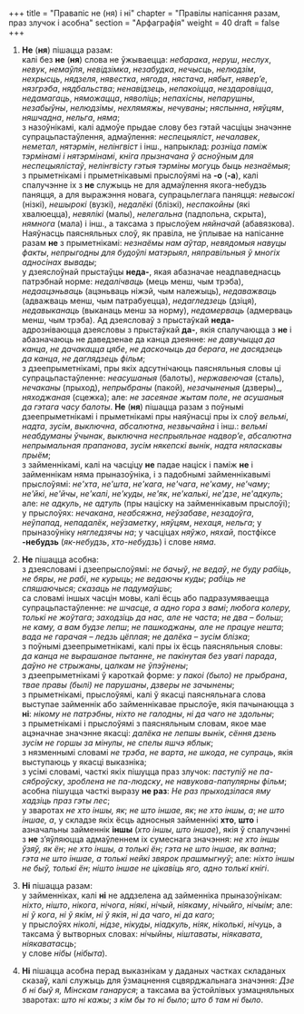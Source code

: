 +++
title = "Правапіс не (ня) і ні"
chapter = "Правілы напісання разам, праз злучок і асобна"
section = "Арфаграфія"
weight = 40
draft = false
+++

1. __Не__ (__ня__) пішацца разам:
<br>калі без __не__ (__ня__) слова не ўжываецца: _небарака_, _неруш_, _неслух_, _невук_, _немаўля_, _невідзімка_, _незабудка_, _нечысць_, _нелюдзім_, _нехрысць_, _нядзеля_, _нявестка_, _нягода_, _нястача_, _нябыт_, _нявер’е_, _нязгрэба_, _нядбальства_; _ненавідзець_, _непакоіцца_, _нездаровіцца_, _недамагаць_, _няможацца_, _няволіць_; _непахісны_, _непарушны_, _незабыўны_, _нелюдзімы_, _нехлямяжы_, _нечуваны_; _няспынна_, _няўцям_, _няшчадна_, _нельга_, _няма_;
<br>з назоўнікамі, калі адмоўе прыдае слову без гэтай часціцы значэнне супрацьпастаўлення, адмаўлення: _неспецыяліст_, _нечалавек_, _неметал_, _нятэрмін_, _нелінгвіст_ і інш., напрыклад: _розніца паміж тэрмінамі і нятэрмінамі_, _кніга прызначана ў асноўным для неспецыялістаў_, _нелінгвісту гэтыя тэрміны могуць быць незнаёмыя_;
<br>з прыметнікамі і прыметнікавымі прыслоўямі на __-о__ (__-а__), калі спалучэнне іх з __не__ служыць не для адмаўлення якога-небудзь паняцця, а для выражэння новага, супрацьлеглага паняцця: _невысокі_ (нізкі), _нешырокі_ (вузкі), _недалёкі_ (блізкі), _неспакойны_ (які хвалюецца), _невялікі_ (малы), _нелегальна_ (падпольна, скрыта), _нямнога_ (мала) і інш., а таксама з прыслоўем _няйначай_ (абавязкова). Наяўнасць паясняльных слоў, як правіла, не ўплывае на напісанне разам __не__ з прыметнікамі: _незнаёмы нам аўтар_, _невядомыя навуцы факты_, _непрыгодны для будоўлі матэрыял_, _няправільныя ў многіх адносінах вывады_;
<br>у дзеяслоўнай прыстаўцы __неда-__, якая абазначае неадпаведнасць патрэбнай норме: _недалічваць_ (мець менш, чым трэба), _недаацэньваць_ (ацэньваць ніжэй, чым належыць), _недаважваць_ (адважваць менш, чым патрабуецца), _недагледзець_ (дзіця), _недавыканаць_ (выканаць менш за норму), _недамерваць_ (адмерваць менш, чым трэба). Ад дзеясловаў з прыстаўкай __неда-__ адрозніваюцца дзеясловы з прыстаўкай __да-__, якія спалучаюцца з __не__ і абазначаюць не даведзенае да канца дзеянне: _не давучыцца да канца_, _не дачакацца цябе_, _не даскочыць да берага_, _не дасядзець да канца_, _не даглядзець фільм_;
<br>з дзеепрыметнікамі, пры якіх адсутнічаюць паясняльныя словы ці супрацьпастаўленне: _неасушаныя_ (балоты), _нержавеючая_ (сталь), _нечаканы_ (прыход), _непрыбраны_ (пакой), _незачыненыя_ (дзверы)_, _няходжаная_ (сцежка); але: _не засеянае жытам поле_, _не асушаныя да гэтага часу балоты_. __Не__ (__ня__) пішацца разам з поўнымі дзеепрыметнікамі і прыметнікамі пры наяўнасці пры іх слоў _вельмі_, _надта_, _зусім_, _выключна_, _абсалютна_, _незвычайна_ і інш.: _вельмі неабдуманы ўчынак_, _выключна неспрыяльнае надвор’е_, _абсалютна непрымальная прапанова_, _зусім някепскі вынік_, _надта няласкавы прыём_;
<br>з займеннікамі, калі на часціцу __не__ падае націск і паміж __не__ і займеннікам няма прыназоўніка, і з падобнымі займеннікавымі прыслоўямі: _не'хта_, _не'шта_, _не'кага_, _не'чага_, _не'каму_, _не'чаму_; _не'йкі_, _не'йчы_, _не'калі_, _не'куды_, _не'як_, _не'калькі_, _не'дзе_, _не'адкуль_; але: _не адкуль_, _не адтуль_ (пры націску на займеннікавым прыслоўі);
<br>у прыслоўях: _нечакана_, _неабсяжна_, _неўзабаве_, _незадоўга_, _неўпапад_, _непадалёк_, _неўзаметку_, _няўцям_, _нехаця_, _нельга_; у прыназоўніку _нягледзячы на_; у часціцах _няўжо_, _няхай_, постфіксе __-небудзь__ (_як-небудзь_, _хто-небудзь_) і слове _няма_.

2. __Не__ пішацца асобна:
<br>з дзеясловамі і дзеепрыслоўямі: _не бачыў_, _не ведаў_, _не буду рабіць_, _не бяры_, _не рабі_, _не курыць_; _не ведаючы куды_; _рабіць не спяшаючыся_; _сказаць не падумаўшы_;
<br>са словамі іншых часцін мовы, калі ёсць або падразумяваецца супрацьпастаўленне: _не шчасце, а адно гора з вамі_; _любога колеру, толькі не жоўтага_; _заходзіць да нас, але не часта_; _не два – больш_; _не каму, а вам будзе лепш_; _не пашкоджаны, але не працуе нешта_; _вада не гарачая – ледзь цёплая_; _не далёка – зусім блізка_;
<br>з поўнымі дзеепрыметнікамі, калі пры іх ёсць паясняльныя словы: _да канца не вырашанае пытанне_, _не пакінутая без увагі парада_, _даўно не стрыжаны_, _цалкам не ўпэўнены_;
<br>з дзеепрыметнікамі ў кароткай форме: _у пакоі (было) не прыбрана_, _твае правы (былі) не парушаны_, _дзверы не зачынены_;
<br>з прыметнікамі, прыслоўямі, калі ў якасці паясняльнага слова выступае займеннік або займеннікавае прыслоўе, якія пачынаюцца з __ні__: _нікому не патрэбны_, _ніхто не галодны_, _ні да чаго не здольны_;
<br>з прыметнікамі і прыслоўямі з паясняльным словам, якое мае ацэначнае значэнне якасці: _далёка не лепшы вынік_, _сёння дзень зусім не горшы за мінулы_, _не спелы яшчэ яблык_;
<br>з нязменнымі словамі _не трэба_, _не варта_, _не шкода_, _не супраць_, якія выступаюць у якасці выказніка;
<br>з усімі словамі, часткі якіх пішуцца праз злучок: _паступіў не па-сяброўску_, _зроблена не па-людску_, _не навукова-папулярны фільм_;
<br>асобна пішуцца часткі выразу __не раз__: _Не раз прыходзілася яму хадзіць праз гэты лес_;
<br>у зваротах _не хто іншы, як_; _не што іншае, як_; _не хто іншы, а_; _не што іншае, а_, у складзе якіх ёсць адносныя займеннікі __хто__, __што__ і азначальны займеннік __іншы__ (_хто іншы_, _што іншае_), якія ў спалучэнні з __не__ з’яўляюцца адмаўленнем іх сумеснага значэння: _не хто іншы ўзяў, як ён_; _не хто іншы, а толькі ён_; _гэта не што іншае, як вапна_; _гэта не што іншае, а толькі нейкі звярок прашмыгнуў_; але: _ніхто іншы не быў, толькі ён_; _нішто іншае не цікавіць яго, адно толькі кнігі_.

3. __Ні__ пішацца разам:
<br>у займенніках, калі __ні__ не аддзелена ад займенніка прыназоўнікам: _ніхто_, _нішто_, _нікога_, _нічога_, _ніякі_, _нічый_, _ніякаму_, _нічыйго_, _нічыім_; але: _ні ў кога_, _ні ў якім_, _ні ў якія_, _ні да чаго_, _ні да каго_;
<br>у прыслоўях _ніколі_, _нідзе_, _нікуды_, _ніадкуль_, _ніяк_, _ніколькі_, _нічуць_, а таксама ў вытворных словах: _нічыйны_, _ніштаваты_, _ніякавата_, _ніякаватасць_;
<br>у слове _нібы_ (_нібыта_).

4. __Ні__ пішацца асобна перад выказнікам у даданых частках складаных сказаў, калі служыць для ўзмацнення сцвярджальнага значэння: _Дзе б ні быў я, Мінскам ганаруся_; а таксама ва ўстойлівых узмацняльных зваротах: _што ні кажы_; _з кім бы то ні было_; _што б там ні было_.